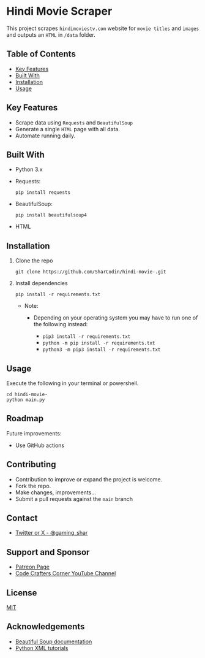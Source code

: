 # Hindi Movie Scraper

This project scrapes `hindimoviestv.com` website for `movie titles` and `images` and outputs an `HTML` in `/data` folder.

## Table of Contents

- [Key Features](#key-features)
- [Built With](#built-with)
- [Installation](#installation)
- [Usage](#usage)

## Key Features

- Scrape data using `Requests` and `BeautifulSoup`
- Generate a single `HTML` page with all data.
- Automate running daily.

## Built With

- Python 3.x
- Requests:
    ```
    pip install requests
    ```

- BeautifulSoup: 
    ```
    pip install beautifulsoup4
    ``` 
- HTML

## Installation

1. Clone the repo
    ```
    git clone https://github.com/SharCodin/hindi-movie-.git
    ```
2. Install dependencies
    ```
    pip install -r requirements.txt
    ```
    - Note:

        - Depending on your operating system you may have to run one of the following instead:

            - `pip3 install -r requirements.txt`
            - `python -m pip install -r requirements.txt`
            - `python3 -m pip3 install -r requirements.txt`

## Usage

Execute the following in your terminal or powershell.
```
cd hindi-movie-
python main.py
```

## Roadmap

Future improvements:

- Use GitHub actions

## Contributing

- Contribution to improve or expand the project is welcome.
- Fork the repo.
- Make changes, improvements...
- Submit a pull requests against the `main` branch

## Contact

- [Twitter or X - @gaming_shar](https://twitter.com/gaming_shar)

## Support and Sponsor

- [Patreon Page](https://www.patreon.com/ssharworks)
- [Code Crafters Corner YouTube Channel](https://www.youtube.com/channel/UCZGXfClJ2l8MP0l2bMbHa6w)

## License
[MIT](https://choosealicense.com/licenses/mit/)

## Acknowledgements

- [Beautiful Soup documentation](https://www.crummy.com/software/BeautifulSoup/bs4/doc/)
- [Python XML tutorials](https://docs.python.org/3/library/xml.etree.elementtree.html)